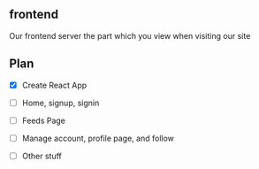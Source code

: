 ## frontend

Our frontend server the part which you view when visiting our site

## Plan

- [x] Create React App

- [ ] Home, signup, signin

- [ ] Feeds Page

- [ ] Manage account, profile page, and follow

- [ ] Other stuff
